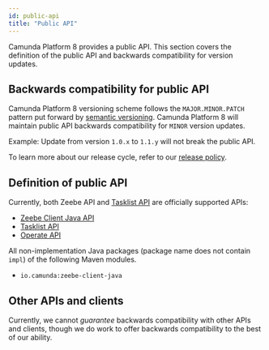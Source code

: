 ```yaml
---
id: public-api
title: "Public API"
---
```


Camunda Platform 8 provides a public API. This section covers the definition of the public API and backwards compatibility for version updates.

## Backwards compatibility for public API

Camunda Platform 8 versioning scheme follows the `MAJOR.MINOR.PATCH` pattern put forward by [semantic versioning](https://semver.org/). Camunda Platform 8 will
maintain public API backwards compatibility for `MINOR` version updates.

Example: Update from version `1.0.x` to `1.1.y` will not break the public API.

To learn more about our release cycle, refer to our [release policy](/reference/release-policy.md).

## Definition of public API

Currently, both Zeebe API and [Tasklist API](/apis-tools/tasklist-api/generated.md) are officially supported APIs:

- [Zeebe Client Java API](/apis-tools/java-client/index.md)
- [Tasklist API](/apis-tools/tasklist-api/generated.md)
- [Operate API](/apis-tools/operate-api/index.md)

All non-implementation Java packages (package name does not contain `impl`) of the following Maven modules.

- `io.camunda:zeebe-client-java`

## Other APIs and clients

Currently, we cannot _guarantee_ backwards compatibility with other APIs and clients, though we do work to offer backwards compatibility to the best of our ability.
